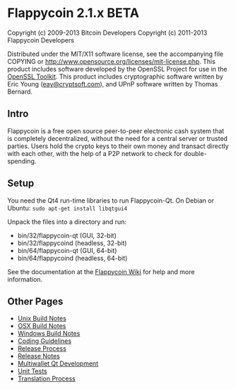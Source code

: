 Flappycoin 2.1.x BETA
====================

Copyright (c) 2009-2013 Bitcoin Developers
Copyright (c) 2011-2013 Flappycoin Developers

Distributed under the MIT/X11 software license, see the accompanying
file COPYING or http://www.opensource.org/licenses/mit-license.php.
This product includes software developed by the OpenSSL Project for use in the [OpenSSL Toolkit](http://www.openssl.org/). This product includes
cryptographic software written by Eric Young ([eay@cryptsoft.com](mailto:eay@cryptsoft.com)), and UPnP software written by Thomas Bernard.


Intro
---------------------
Flappycoin is a free open source peer-to-peer electronic cash system that is
completely decentralized, without the need for a central server or trusted
parties.  Users hold the crypto keys to their own money and transact directly
with each other, with the help of a P2P network to check for double-spending.


Setup
---------------------
You need the Qt4 run-time libraries to run Flappycoin-Qt. On Debian or Ubuntu:
	`sudo apt-get install libqtgui4`

Unpack the files into a directory and run:

- bin/32/flappycoin-qt (GUI, 32-bit)
- bin/32/flappycoind (headless, 32-bit)
- bin/64/flappycoin-qt (GUI, 64-bit)
- bin/64/flappycoind (headless, 64-bit)

See the documentation at the [Flappycoin Wiki](http://flappycoin.info)
for help and more information.


Other Pages
---------------------
- [Unix Build Notes](build-unix.md)
- [OSX Build Notes](build-osx.md)
- [Windows Build Notes](build-msw.md)
- [Coding Guidelines](coding.md)
- [Release Process](release-process.md)
- [Release Notes](release-notes.md)
- [Multiwallet Qt Development](multiwallet-qt.md)
- [Unit Tests](unit-tests.md)
- [Translation Process](translation_process.md)

